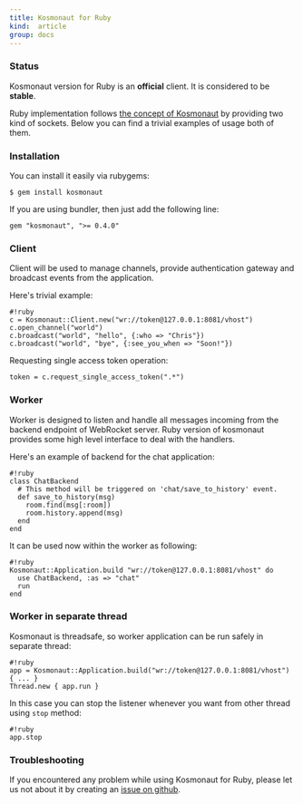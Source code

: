 ```yaml
---
title: Kosmonaut for Ruby
kind:  article
group: docs
---
```


### Status

Kosmonaut version for Ruby is an **official** client. It is considered to be **stable**. 

Ruby implementation follows [the concept of Kosmonaut](/docs/kosmonaut/) by providing
two kind of sockets. Below you can find a trivial examples of usage both
of them.


### Installation

You can install it easily via rubygems:

    $ gem install kosmonaut
    
If you are using bundler, then just add the following line:

    gem "kosmonaut", ">= 0.4.0"

### Client

Client will be used to manage channels, provide authentication gateway and broadcast
events from the application.

Here's trivial example:

    #!ruby
    c = Kosmonaut::Client.new("wr://token@127.0.0.1:8081/vhost")
    c.open_channel("world")
    c.broadcast("world", "hello", {:who => "Chris"})
    c.broadcast("world", "bye", {:see_you_when => "Soon!"})
    
Requesting single access token operation:

    token = c.request_single_access_token(".*")
    
### Worker

Worker is designed to listen and handle all messages incoming from the backend
endpoint of WebRocket server. Ruby version of kosmonaut provides some high level
interface to deal with the handlers.

Here's an example of backend for the chat application:

    #!ruby
    class ChatBackend
      # This method will be triggered on 'chat/save_to_history' event.
      def save_to_history(msg)
        room.find(msg[:room])
        room.history.append(msg)
      end
    end

It can be used now within the worker as following:

    #!ruby
    Kosmonaut::Application.build "wr://token@127.0.0.1:8081/vhost" do
      use ChatBackend, :as => "chat"
      run
    end

### Worker in separate thread

Kosmonaut is threadsafe, so worker application can be run safely in separate
thread:

    #!ruby
    app = Kosmonaut::Application.build("wr://token@127.0.0.1:8081/vhost") { ... }
    Thread.new { app.run }
    
In this case you can stop the listener whenever you want from other thread using
`stop` method:

    #!ruby
    app.stop

### Troubleshooting

If you encountered any problem while using Kosmonaut for Ruby, please let us not about it
by creating an [issue on github](http://github.com/webrocket/kosmonaut-ruby/issues).
